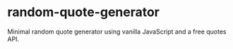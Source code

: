 # random-quote-generator
Minimal random quote generator using vanilla JavaScript and a free quotes API.
